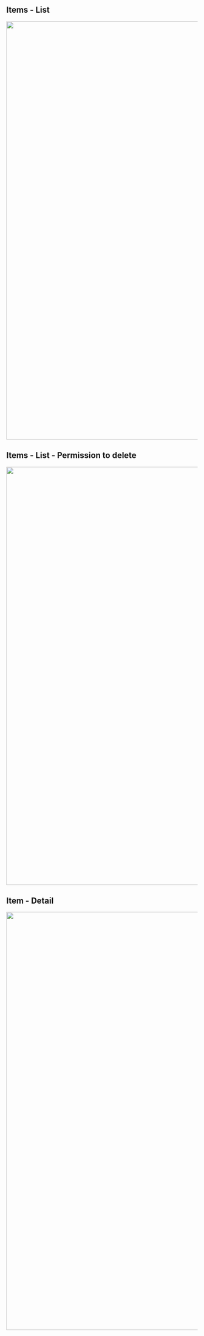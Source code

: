 ## Items - List
<p align="center">
  <img src="https://i.ibb.co/RD4yg6V/list-items-new-min.png" width="1100">
<p>

## Items - List - Permission to delete
<p align="center">
  <img src="https://i.ibb.co/whQxJBb/permission-to-delete.png" width="1100">
<p>

## Item - Detail
<p align="center">
  <img src="https://i.ibb.co/PWV9WKb/item-detail.png" width="1100">
<p>
